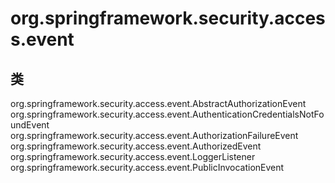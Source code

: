 # org.springframework.security.access.event

## 类

org.springframework.security.access.event.AbstractAuthorizationEvent
org.springframework.security.access.event.AuthenticationCredentialsNotFoundEvent
org.springframework.security.access.event.AuthorizationFailureEvent
org.springframework.security.access.event.AuthorizedEvent
org.springframework.security.access.event.LoggerListener
org.springframework.security.access.event.PublicInvocationEvent




